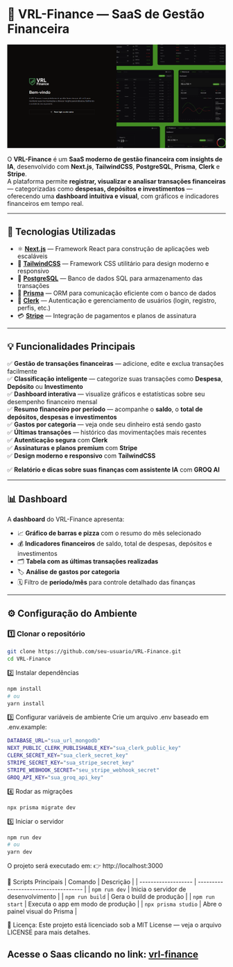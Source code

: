 # 💼 VRL-Finance — SaaS de Gestão Financeira

<img src="public\readme-login.png" alt="Logo Food" >

O **VRL-Finance** é um **SaaS moderno de gestão financeira com insights de IA**, desenvolvido com **Next.js**, **TailwindCSS**, **PostgreSQL**, **Prisma**, **Clerk** e **Stripe**.  
A plataforma permite **registrar, visualizar e analisar transações financeiras** — categorizadas como **despesas, depósitos e investimentos** — oferecendo uma **dashboard intuitiva e visual**, com gráficos e indicadores financeiros em tempo real.

---

## 🚀 Tecnologias Utilizadas

- ⚛️ **[Next.js](https://nextjs.org/)** — Framework React para construção de aplicações web escaláveis
- 🎨 **[TailwindCSS](https://tailwindcss.com/)** — Framework CSS utilitário para design moderno e responsivo
- 🧩 **[PostgreSQL](https://www.postgresql.org/)** — Banco de dados SQL para armazenamento das transações
- 🔗 **[Prisma](https://www.prisma.io/)** — ORM para comunicação eficiente com o banco de dados
- 🔐 **[Clerk](https://clerk.dev/)** — Autenticação e gerenciamento de usuários (login, registro, perfis, etc.)
- 💳 **[Stripe](https://stripe.com/)** — Integração de pagamentos e planos de assinatura

---

## 💡 Funcionalidades Principais

✅ **Gestão de transações financeiras** — adicione, edite e exclua transações facilmente  
✅ **Classificação inteligente** — categorize suas transações como **Despesa**, **Depósito** ou **Investimento**  
✅ **Dashboard interativa** — visualize gráficos e estatísticas sobre seu desempenho financeiro mensal  
✅ **Resumo financeiro por período** — acompanhe o **saldo**, o **total de depósitos, despesas e investimentos**  
✅ **Gastos por categoria** — veja onde seu dinheiro está sendo gasto  
✅ **Últimas transações** — histórico das movimentações mais recentes  
✅ **Autenticação segura** com **Clerk**  
✅ **Assinaturas e planos premium** com **Stripe**  
✅ **Design moderno e responsivo** com **TailwindCSS**

✅ **Relatório e dicas sobre suas finanças com assistente IA** com **GROQ AI**

---

## 📊 Dashboard

A **dashboard** do VRL-Finance apresenta:

- 📈 **Gráfico de barras e pizza** com o resumo do mês selecionado
- 💰 **Indicadores financeiros** de saldo, total de despesas, depósitos e investimentos
- 🗂️ **Tabela com as últimas transações realizadas**
- 🏷️ **Análise de gastos por categoria**
- 🗓️ Filtro de **período/mês** para controle detalhado das finanças

---

## ⚙️ Configuração do Ambiente

### 1️⃣ Clonar o repositório

```bash
git clone https://github.com/seu-usuario/VRL-Finance.git
cd VRL-Finance
```

2️⃣ Instalar dependências

```bash
npm install
# ou
yarn install
```

3️⃣ Configurar variáveis de ambiente
Crie um arquivo .env baseado em .env.example:

```bash
DATABASE_URL="sua_url_mongodb"
NEXT_PUBLIC_CLERK_PUBLISHABLE_KEY="sua_clerk_public_key"
CLERK_SECRET_KEY="sua_clerk_secret_key"
STRIPE_SECRET_KEY="sua_stripe_secret_key"
STRIPE_WEBHOOK_SECRET="seu_stripe_webhook_secret"
GROQ_API_KEY="sua_groq_api_key"
```

4️⃣ Rodar as migrações

```bash
npx prisma migrate dev
```

5️⃣ Iniciar o servidor

```bash
npm run dev
# ou
yarn dev
```

O projeto será executado em:
👉 http://localhost:3000

💾 Scripts Principais
| Comando | Descrição |
| ------------------- | ------------------------------------ |
| `npm run dev` | Inicia o servidor de desenvolvimento |
| `npm run build` | Gera o build de produção |
| `npm run start` | Executa o app em modo de produção |
| `npx prisma studio` | Abre o painel visual do Prisma |

🪪 Licença:
Este projeto está licenciado sob a MIT License — veja o arquivo LICENSE
para mais detalhes.

## Acesse o Saas clicando no link: [vrl-finance](https://vrl-finance.vercel.app/)
